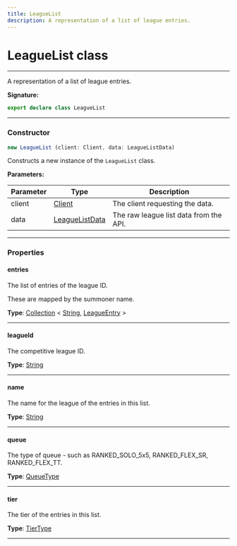 ```yaml
---
title: LeagueList
description: A representation of a list of league entries.
---
```


# LeagueList class

---

A representation of a list of league entries.

**Signature:**

```ts
export declare class LeagueList 
```

---

### Constructor

```ts
new LeagueList (client: Client, data: LeagueListData)
```

Constructs a new instance of the `LeagueList` class.

**Parameters:**

| Parameter | Type | Description |
| --------- | ---- | ----------- |
| client | [Client](/api/client) | The client requesting the data. |
| data | [LeagueListData](/api/leaguelistdata) | The raw league list data from the API. |
---

### Properties

#### entries

The list of entries of the league ID.


These are mapped by the summoner name.



**Type**: [Collection](https://discord.js.org/#/docs/collection/stable/class/Collection) \< [String](https://developer.mozilla.org/en-US/docs/Web/JavaScript/Reference/Global_Objects/String), [LeagueEntry](/api/leagueentry) \>

---

#### leagueId

The competitive league ID.



**Type**: [String](https://developer.mozilla.org/en-US/docs/Web/JavaScript/Reference/Global_Objects/String)

---

#### name

The name for the league of the entries in this list.



**Type**: [String](https://developer.mozilla.org/en-US/docs/Web/JavaScript/Reference/Global_Objects/String)

---

#### queue

The type of queue - such as RANKED_SOLO_5x5, RANKED_FLEX_SR, RANKED_FLEX_TT.



**Type**: [QueueType](/api/queuetype)

---

#### tier

The tier of the entries in this list.



**Type**: [TierType](/api/tiertype)

---

